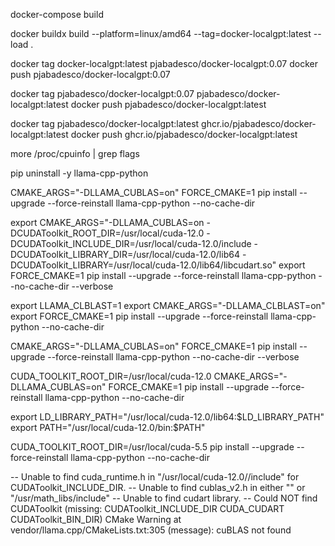 docker-compose build

docker buildx build --platform=linux/amd64 --tag=docker-localgpt:latest --load .

docker tag docker-localgpt:latest pjabadesco/docker-localgpt:0.07
docker push pjabadesco/docker-localgpt:0.07

docker tag pjabadesco/docker-localgpt:0.07 pjabadesco/docker-localgpt:latest
docker push pjabadesco/docker-localgpt:latest

docker tag pjabadesco/docker-localgpt:latest ghcr.io/pjabadesco/docker-localgpt:latest
docker push ghcr.io/pjabadesco/docker-localgpt:latest

more /proc/cpuinfo | grep flags

pip uninstall -y llama-cpp-python

CMAKE_ARGS="-DLLAMA_CUBLAS=on" FORCE_CMAKE=1 pip install --upgrade --force-reinstall llama-cpp-python --no-cache-dir

export CMAKE_ARGS="-DLLAMA_CUBLAS=on -DCUDAToolkit_ROOT_DIR=/usr/local/cuda-12.0 -DCUDAToolkit_INCLUDE_DIR=/usr/local/cuda-12.0/include -DCUDAToolkit_LIBRARY_DIR=/usr/local/cuda-12.0/lib64 -DCUDAToolkit_LIBRARY=/usr/local/cuda-12.0/lib64/libcudart.so"
export FORCE_CMAKE=1
pip install --upgrade --force-reinstall llama-cpp-python --no-cache-dir --verbose

export LLAMA_CLBLAST=1
export CMAKE_ARGS="-DLLAMA_CLBLAST=on"
export FORCE_CMAKE=1
pip install --upgrade --force-reinstall llama-cpp-python --no-cache-dir

CMAKE_ARGS="-DLLAMA_CUBLAS=on" FORCE_CMAKE=1 pip install --upgrade --force-reinstall llama-cpp-python --no-cache-dir --verbose

CUDA_TOOLKIT_ROOT_DIR=/usr/local/cuda-12.0 CMAKE_ARGS="-DLLAMA_CUBLAS=on" FORCE_CMAKE=1 pip install --upgrade --force-reinstall llama-cpp-python --no-cache-dir

export LD_LIBRARY_PATH="/usr/local/cuda-12.0/lib64:$LD_LIBRARY_PATH"
export PATH="/usr/local/cuda-12.0/bin:$PATH"

CUDA_TOOLKIT_ROOT_DIR=/usr/local/cuda-5.5 pip install --upgrade --force-reinstall llama-cpp-python --no-cache-dir

-- Unable to find cuda_runtime.h in "/usr/local/cuda-12.0//include" for CUDAToolkit_INCLUDE_DIR.
  -- Unable to find cublas_v2.h in either "" or "/usr/math_libs/include"
  -- Unable to find cudart library.
  -- Could NOT find CUDAToolkit (missing: CUDAToolkit_INCLUDE_DIR CUDA_CUDART CUDAToolkit_BIN_DIR)
  CMake Warning at vendor/llama.cpp/CMakeLists.txt:305 (message):
    cuBLAS not found
